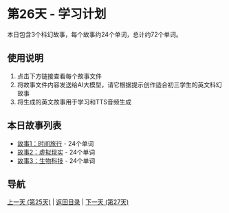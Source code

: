 # 第26天 - 学习计划

本日包含3个科幻故事，每个故事约24个单词，总计约72个单词。

## 使用说明

1. 点击下方链接查看每个故事文件
2. 将故事文件内容发送给AI大模型，请它根据提示创作适合初三学生的英文科幻故事
3. 将生成的英文故事用于学习和TTS音频生成

## 本日故事列表

- [故事1：时间旅行](./story_26_1.md) - 24个单词
- [故事2：虚拟现实](./story_26_2.md) - 24个单词
- [故事3：生物科技](./story_26_3.md) - 24个单词

## 导航

[上一天 (第25天)](../day_25/day_25_index.md) | [返回目录](../master_index.md) | [下一天 (第27天)](../day_27/day_27_index.md)